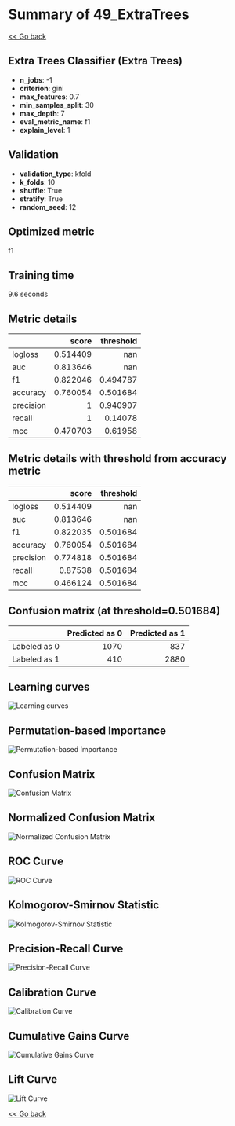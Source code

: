 # Summary of 49_ExtraTrees

[<< Go back](../README.md)


## Extra Trees Classifier (Extra Trees)
- **n_jobs**: -1
- **criterion**: gini
- **max_features**: 0.7
- **min_samples_split**: 30
- **max_depth**: 7
- **eval_metric_name**: f1
- **explain_level**: 1

## Validation
 - **validation_type**: kfold
 - **k_folds**: 10
 - **shuffle**: True
 - **stratify**: True
 - **random_seed**: 12

## Optimized metric
f1

## Training time

9.6 seconds

## Metric details
|           |    score |   threshold |
|:----------|---------:|------------:|
| logloss   | 0.514409 |  nan        |
| auc       | 0.813646 |  nan        |
| f1        | 0.822046 |    0.494787 |
| accuracy  | 0.760054 |    0.501684 |
| precision | 1        |    0.940907 |
| recall    | 1        |    0.14078  |
| mcc       | 0.470703 |    0.61958  |


## Metric details with threshold from accuracy metric
|           |    score |   threshold |
|:----------|---------:|------------:|
| logloss   | 0.514409 |  nan        |
| auc       | 0.813646 |  nan        |
| f1        | 0.822035 |    0.501684 |
| accuracy  | 0.760054 |    0.501684 |
| precision | 0.774818 |    0.501684 |
| recall    | 0.87538  |    0.501684 |
| mcc       | 0.466124 |    0.501684 |


## Confusion matrix (at threshold=0.501684)
|              |   Predicted as 0 |   Predicted as 1 |
|:-------------|-----------------:|-----------------:|
| Labeled as 0 |             1070 |              837 |
| Labeled as 1 |              410 |             2880 |

## Learning curves
![Learning curves](learning_curves.png)

## Permutation-based Importance
![Permutation-based Importance](permutation_importance.png)
## Confusion Matrix

![Confusion Matrix](confusion_matrix.png)


## Normalized Confusion Matrix

![Normalized Confusion Matrix](confusion_matrix_normalized.png)


## ROC Curve

![ROC Curve](roc_curve.png)


## Kolmogorov-Smirnov Statistic

![Kolmogorov-Smirnov Statistic](ks_statistic.png)


## Precision-Recall Curve

![Precision-Recall Curve](precision_recall_curve.png)


## Calibration Curve

![Calibration Curve](calibration_curve_curve.png)


## Cumulative Gains Curve

![Cumulative Gains Curve](cumulative_gains_curve.png)


## Lift Curve

![Lift Curve](lift_curve.png)



[<< Go back](../README.md)
